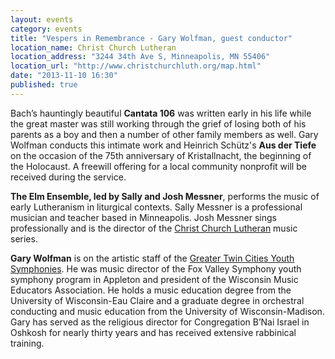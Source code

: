 ```yaml
---
layout: events
category: events
title: "Vespers in Remembrance - Gary Wolfman, guest conductor"
location_name: Christ Church Lutheran
location_address: "3244 34th Ave S, Minneapolis, MN 55406"
location_url: "http://www.christchurchluth.org/map.html"
date: "2013-11-10 16:30"
published: true
---
```


Bach’s hauntingly beautiful **Cantata 106** was written early in his life while the great master was still working through the grief of losing both of his parents as a boy and then a number of other family members as well. Gary Wolfman conducts this intimate work and Heinrich Schütz's **Aus der Tiefe** on the occasion of the 75th anniversary of Kristallnacht, the beginning of the Holocaust. A freewill offering for a local community nonprofit will be received during the service.

**The Elm Ensemble, led by Sally and Josh Messner**, performs the music of early Lutheranism in liturgical contexts. Sally Messner is a professional musician and teacher based in Minneapolis. Josh Messner sings professionally and is the 
director of the [Christ Church Lutheran](http://www.christchurchluth.org/) music series.

**Gary Wolfman** is on the artistic staff of the [Greater Twin Cities Youth Symphonies](http://www.gtcys.org/). He was music director of the Fox Valley Symphony youth symphony program in Appleton and president of the Wisconsin Music Educators Association. He holds a music education degree from the University of Wisconsin-Eau Claire and a graduate degree in orchestral conducting and music education from the University of Wisconsin-Madison. Gary has served as the religious director for Congregation B’Nai Israel in Oshkosh for nearly thirty years and has received extensive rabbinical training.